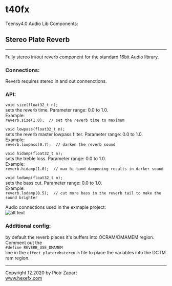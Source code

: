 # t40fx
Teensy4.0 Audio Lib Components:  

## Stereo Plate Reverb
---
Fully stereo in/out reverb component for the standard 16bit Audio library.  

### Connections:  
Reverb requires stereo in and out connenctions.  
### API:  
  
```void size(float32_t n);```  
sets the reverb time. Parameter range: 0.0 to 1.0.  
Example:  
```reverb.size(1.0);  // set the reverb time to maximum```   


```void lowpass(float32_t n);```  
sets the reverb master lowpass filter. Parameter range: 0.0 to 1.0.  
Example:  
```reverb.lowpass(0.7);  // darken the reverb sound```  


```void hidamp(float32_t n);```  
sets the treble loss. Parameter range: 0.0 to 1.0.  
Example:  
```reverb.hidamp(1.0);  // max hi band dampening results in darker sound ```  


```void lodamp(float32_t n);```  
sets the bass cut. Parameter range: 0.0 to 1.0.  
Example:  
```reverb.lodamp(0.5);  // cut more bass in the reverb tail to make the sound brighter ```  

Audio connections used in the exmaple project:  
![alt text][pic1]  

### Additional config:  

by default the reverb places it's buffers into OCRAM/DMAMEM region.  
Comment out the  
```#define REVERB_USE_DMAMEM```  
line in the ```effect_platervbstereo.h``` file to place the variables into the DCTM ram region.
___

Copyright 12.2020 by Piotr Zapart  
www.hexefx.com


[pic1]: effect_platervbstereo/StereoPlateReverb.png "Stereo plate reverb connections"